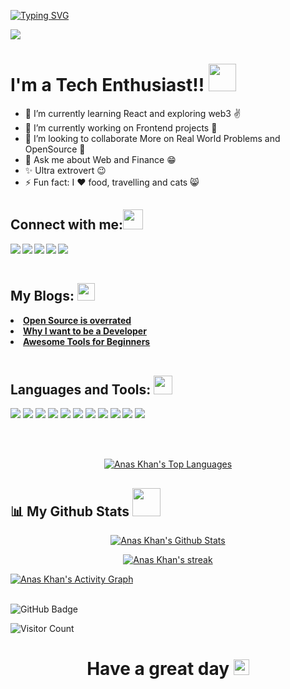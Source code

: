 

[![Typing SVG](https://readme-typing-svg.herokuapp.com?color=ffecd2&size=29&multiline=true&width=700&lines=Welcome+To+The+Anas+Khan's+Github+Profile)](https://git.io/typing-svg)

<img src = "https://raw.githubusercontent.com/thompsonemerson/thompsonemerson/master/cover-thompson.png" align = "center"></img>

# I'm a Tech Enthusiast!!</b>&nbsp;<img src="https://github.com/TheDudeThatCode/TheDudeThatCode/blob/master/Assets/Designer.gif" height="44px">

- 🌱 I’m currently learning React and exploring web3 ✌️
- 🔭 I’m currently working on Frontend projects 🤯
- 👯 I’m looking to collaborate More on Real World Problems and OpenSource 🙂
- 💬 Ask me about Web and Finance 😁
- ✨ Ultra extrovert 😉
- ⚡ Fun fact: I ❤️ food, travelling and cats 😸

## Connect with me:<img src="https://github.com/TheDudeThatCode/TheDudeThatCode/blob/master/Assets/Handshake.gif" height="32px">
<a href="https://www.linkedin.com/in/anas-khan-993aa91b7/" target="_blank" >
  <img align="left"  src="https://img.shields.io/badge/LinkedIn-0077B5?style=for-the-badge&logo=linkedin&logoColor=white" />
  </a>
<a href="https://twitter.com/anaskhan_28" target="_blank" >
    <img align="left" src="https://img.shields.io/badge/Twitter-1DA1F2?style=for-the-badge&logo=twitter&logoColor=white"/>
  </a>
  <a href="https://anaskhan28.hashnode.dev/" target="_blank">
    <img align="left"  src="https://img.shields.io/badge/Hashnode-2962FF?style=for-the-badge&logo=hashnode&logoColor=white" />
  </a>
  <a href="https://www.instagram.com/anaskhan.28/" target="_blank">
    <img align="left"  src="https://img.shields.io/badge/Instagram-E4405F?style=for-the-badge&logo=instagram&logoColor=white" />
  </a>
  <a href="mailto:khananasatique@gmail.com">
    <img align="left"src="https://img.shields.io/badge/Gmail-D14836?style=for-the-badge&logo=gmail&logoColor=white" />
  </a>

  <br>
  <br>

 ## My Blogs: <img src="https://emojis.slackmojis.com/emojis/images/1588315024/8823/hyperkitty.gif?1588315024" width="28" />
<oi>
  <li>
<a href="https://anaskhan28.hashnode.dev/open-source-is-overrated"><strong>Open Source is overrated</strong></a></li>
  <li>
<a href="https://anaskhan28.hashnode.dev/why-i-want-to-be-a-developer"><strong>Why I want to be a Developer</strong></a></li>
  <li>
<a href="https://anaskhan28.hashnode.dev/awesome-online-tools-for-self-improving-as-a-developersoftware-engineer"><strong>Awesome Tools for Beginners</strong></a></li>
    </li>

  </oi>
<br>

 ## Languages and Tools: <img src="https://github.com/TheDudeThatCode/TheDudeThatCode/blob/master/Assets/Mario_Hello_Big.gif" height="30px">
 ![](https://img.shields.io/badge/HTML5-E34F26?style=for-the-badge&logo=html5&logoColor=white)
 ![](https://img.shields.io/badge/CSS3-1572B6?style=for-the-badge&logo=css3&logoColor=white)
![](https://img.shields.io/badge/JavaScript-F7DF1E?style=for-the-badge&logo=javascript&logoColor=black)
![](https://img.shields.io/badge/C-00599C?style=for-the-badge&logo=c&logoColor=white)
![](https://img.shields.io/badge/Java-F7AF1E?style=for-the-badge&logo=java&logoColor=black)
![](https://img.shields.io/badge/Python-FFFFFF?style=for-the-badge&logo=python&logoColor=darkgreen)
![](https://img.shields.io/badge/GitHub-100000?style=for-the-badge&logo=github&logoColor=white)
![](https://img.shields.io/badge/Git-F05032?style=for-the-badge&logo=git&logoColor=white)
![](https://img.shields.io/badge/Node.js-339933?style=for-the-badge&logo=nodedotjs&logoColor=white)
![](https://img.shields.io/badge/npm-CB3837?style=for-the-badge&logo=npm&logoColor=white)
![](https://img.shields.io/badge/React-0078D4?style=for-the-badge&logo=react%20studio%20code&logoColor=white)

<br>

<br>
<!--  <a > <img src="https://github-readme-stats.vercel.app/api/top-langs/?username=anaskhan28&layout=compact&show_icons=true&bg_color=45,fc00ff,00dbde&title_color=000&text_color=000"  align="center" height="165" /></a> -->
 <p align="center" >
 <a href="#"><img alt="Anas Khan's Top Languages" src="https://github-readme-stats.vercel.app/api/top-langs/?username=anaskhan28&langs_count=8&count_private=true&layout=compact&theme=react&hide_border=false&bg_color=0D1117" /></a></p>

## 📊 My Github Stats <img src="https://user-images.githubusercontent.com/76244600/130684889-4425a8ef-53ba-48f3-9433-871976fba0e9.gif" height="45px">

  
   <p align="center" >
 <a href="#"><img alt="Anas Khan's Github Stats"   src="https://github-readme-stats.vercel.app/api?username=anaskhan28&show_icons=false&count_private=true&theme=react&hide_border=true&bg_color=0D1117" /></a></p>
  <p align="center" >
 <a href="#"><img  alt="Anas Khan's streak"  src="https://github-readme-streak-stats.herokuapp.com/?user=anaskhan28&theme=black-ice&hide_border=true&stroke=0000&background=0D1117" /> </a></p>


<a href="#"><img alt="Anas Khan's Activity Graph" src="https://activity-graph.herokuapp.com/graph?username=anaskhan28&bg_color=0D1117&color=5BCDEC&line=5BCDEC&point=FFFFFF&hide_border=true" /></a>

<br>
<a><img src="https://img.shields.io/github/followers/anaskhan28?label=Followers&style=social" alt="GitHub Badge"></a>

![Visitor Count](https://komarev.com/ghpvc/?username=anaskhan28&color=orange&style=flat-square)

  ### <h1><p align ="center"> Have a great day <img src="https://media.giphy.com/media/ObNTw8Uzwy6KQ/giphy.gif" height="25px">

 
